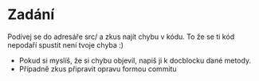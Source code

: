 Zadání
======

Podívej se do adresáře src/ a zkus najít chybu v kódu. 
To že se ti kód nepodaří spustit není tvoje chyba :)

* Pokud si myslíš, že si chybu objevil, napiš ji k docblocku dané metody. 
* Případně zkus připravit opravu formou commitu
